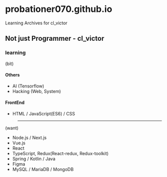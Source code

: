 # probationer070.github.io
Learning Archives for cl_victor

## Not just Programmer - cl_victor

### learning 

(bit)

#### Others
* AI (Tensorflow)
* Hacking (Web, System)

#### FrontEnd
* HTML / JavaScript(ES6) / CSS

>---------------------------------------------------

(want)

* Node.js / Next.js 
* Vue.js 
* React
* TypeScript, Redux(React-redux, Redux-toolkit)
* Spring / Kotlin / Java
* Figma
* MySQL / MariaDB / MongoDB
